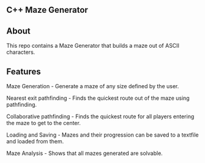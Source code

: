 ## C++ Maze Generator

## About
This repo contains a Maze Generator that builds a maze out of ASCII characters.

## Features
<p>Maze Generation - Generate a maze of any size defined by the user.</p>
<p>Nearest exit pathfinding - Finds the quickest route out of the maze using pathfinding.</p>
<p>Collaborative pathfinding - Finds the quickest route for all players entering the maze to get to the center.</p>
<p>Loading and Saving - Mazes and their progression can be saved to a textfile and loaded from them.</p>
<p>Maze Analysis - Shows that all mazes generated are solvable.</p>
